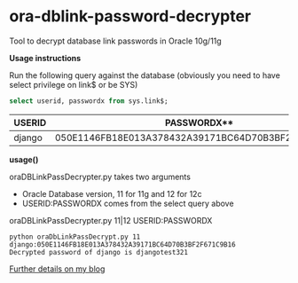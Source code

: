 ora-dblink-password-decrypter
=============================

Tool to decrypt database link passwords in Oracle 10g/11g

**Usage instructions**

Run the following query against the database (obviously you need to have select privilege on link$ or be SYS)

```sql
select userid, passwordx from sys.link$;
```
| USERID   | PASSWORDX**                                        |
| -------- | -------------------------------------------------- |
| django   | 050E1146FB18E013A378432A39171BC64D70B3BF2F671C9B16 |


**usage()**

oraDBLinkPassDecrypter.py takes two arguments

- Oracle Database version, 11 for 11g and 12 for 12c
- USERID:PASSWORDX comes from the select query above

oraDBLinkPassDecrypter.py 11|12 USERID:PASSWORDX

```
python oraDbLinkPassDecrypt.py 11 django:050E1146FB18E013A378432A39171BC64D70B3BF2F671C9B16
Decrypted password of django is djangotest321
```


[Further details on my blog](http://blog.agiledba.com/2014/08/20/oracle-db-link-password-decryption/)